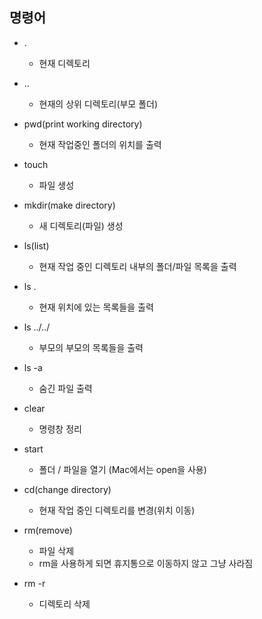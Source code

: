 ## 명령어
- .
    - 현재 디렉토리
      
- ..
    - 현재의 상위 디렉토리(부모 폴더)
      
- pwd(print working directory)
    - 현재 작업중인 폴더의 위치를 출력
      
- touch
    - 파일 생성
      
- mkdir(make directory)
    - 새 디렉토리(파일) 생성
      
- ls(list)
    - 현재 작업 중인 디렉토리 내부의 폴더/파일 목록을 출력
      
- ls .
    - 현재 위치에 있는 목록들을 출력
      
- ls ../../
    - 부모의 부모의 목록들을 출력
      
- ls -a
    - 숨긴 파일 출력
      
- clear
    - 명령창 정리
      
- start
    - 폴더 / 파일을 열기 (Mac에서는 open을 사용)
      
- cd(change directory)
    - 현재 작업 중인 디렉토리를 변경(위치 이동)
      
- rm(remove)
    - 파일 삭제
    - rm을 사용하게 되면 휴지통으로 이동하지 않고 그냥 사라짐
      
- rm -r
    - 디렉토리 삭제 
